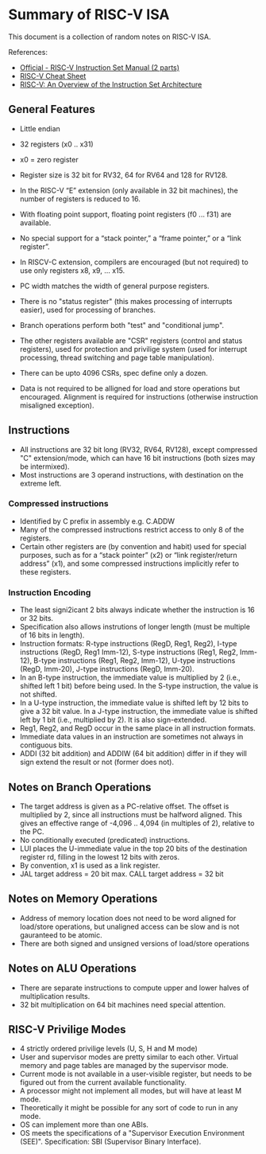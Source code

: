 # Summary of RISC-V ISA

This document is a collection of random notes on RISC-V ISA. 

References:

- [Official - RISC-V Instruction Set Manual (2 parts)](https://github.com/riscv/riscv-isa-manual)
- [RISC-V Cheat Sheet](https://github.com/jameslzhu/riscv-card/blob/master/riscv-card.pdf)
- [RISC-V: An Overview of the Instruction Set Architecture](https://web.cecs.pdx.edu/~harry/riscv/RISCV-Summary.pdf)


## General Features

- Little endian
- 32 registers (x0 .. x31)
- x0 = zero register

- Register size is 32 bit for RV32, 64 for RV64 and 128 for RV128.
- In the RISC-V “E” extension (only available in 32 bit machines), the number of registers is reduced to 16.
- With floating point support, floating point registers (f0 ... f31) are available.
- No special support for a “stack pointer,” a “frame pointer,” or a “link register”.
- In RISCV-C extension, compilers are encouraged (but not required) to use only registers x8, x9, ... x15.
- PC width matches the width of general purpose registers.
- There is no "status register" (this makes processing of interrupts easier), used for processing of branches.
- Branch operations perform both "test" and "conditional jump".
- The other registers available are "CSR" registers (control and status registers), used for protection and privilige system (used for interrupt processing, 
  thread switching and page table manipulation).
- There can be upto 4096 CSRs, spec define only a dozen.
- Data is not required to be alligned for load and store operations but encouraged. Alignment is required for instructions (otherwise instruction misaligned     exception). 


## Instructions

- All instructions are 32 bit long (RV32, RV64, RV128), except compressed "C" extension/mode, which can have 16 bit instructions (both sizes may be intermixed).
- Most instructions are 3 operand instructions, with destination on the extreme left.

### Compressed instructions

- Identified by C prefix in assembly e.g. C.ADDW
- Many of the compressed instructions restrict access to only 8 of the registers.
- Certain other registers are (by convention and habit) used for special purposes, such as for a “stack pointer” (x2) or “link register/return address” (x1), and some compressed instructions implicitly refer to these registers.


### Instruction Encoding

- The least signi2icant 2 bits always indicate whether the instruction is 16 or 32 bits.
- Specification also allows instrutions of longer length (must be multiple of 16 bits in length).
- Instruction formats: R-type instructions (RegD, Reg1, Reg2), I-type instructions (RegD, Reg1 Imm-12), S-type instructions (Reg1, Reg2, Imm-12), B-type instructions (Reg1, Reg2, Imm-12), U-type instructions (RegD, Imm-20), J-type instructions (RegD, Imm-20).
- In an B-type instruction, the immediate value is multiplied by 2 (i.e., shifted left 1 bit) before being used. In the S-type instruction, the value is not shifted.
- In a U-type instruction, the immediate value is shifted left by 12 bits to give a 32 bit value. In a J-type instruction, the immediate value is shifted left by 1 bit (i.e., multiplied by 2). It is also sign-extended.
- Reg1, Reg2, and RegD occur in the same place in all instruction formats.
- Immediate data values in an instruction are sometimes not always in contiguous bits.
- ADDI (32 bit addition) and ADDIW (64 bit addition) differ in if they will sign extend the result or not (former does not).

## Notes on Branch Operations

- The target address is given as a PC-relative offset.  The offset is multiplied by 2, since all instructions must be halfword aligned. This gives an effective range of -4,096 .. 4,094 (in multiples of 2), relative to the PC.
- No conditionally executed (predicated) instructions.
- LUI places the U-immediate value in the top 20 bits of the destination register rd, filling in the lowest 12 bits with zeros.
- By convention, x1 is used as a link register.
- JAL target address = 20 bit max. CALL target address = 32 bit

## Notes on Memory Operations

- Address of memory location does not need to be word aligned for load/store operations, but unaligned access can be slow and is not gauranteed to be atomic.
- There are both signed and unsigned versions of load/store operations

## Notes on ALU Operations

- There are separate instructions to compute upper and lower halves of multiplication results.
- 32 bit multiplication on 64 bit machines need special attention.

## RISC-V Privilige Modes

- 4 strictly ordered privilige levels (U, S, H and M mode)
- User and supervisor modes are pretty similar to each other. Virtual memory and page tables are managed by the supervisor mode.
- Current mode is not available in a user-visible register, but needs to be figured out from the current available functionality. 
- A processor might not implement all modes, but will have at least M mode.
- Theoretically it might be possible for any sort of code to run in any mode.
- OS can implement more than one ABIs.
- OS meets the specifications of a "Supervisor Execution Environment (SEE)". Specification: SBI (Supervisor Binary Interface).
